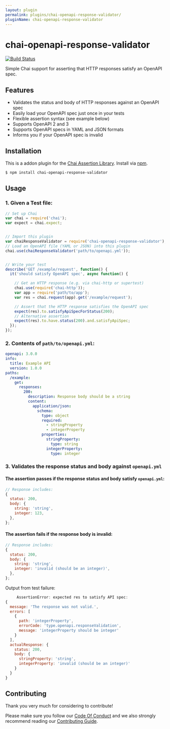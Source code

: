 ```yaml
---
layout: plugin
permalink: plugins/chai-openapi-response-validator/
pluginName: chai-openapi-response-validator
---
```


# chai-openapi-response-validator

[![Build Status](https://travis-ci.com/openapi-chai/chai-openapi-response-validator.svg?branch=master)](https://travis-ci.com/openapi-chai/chai-openapi-response-validator)

Simple Chai support for asserting that HTTP responses satisfy an OpenAPI spec.

## Features
- Validates the status and body of HTTP responses against an OpenAPI spec
- Easily load your OpenAPI spec just once in your tests
- Flexible assertion syntax (see example below)
- Supports OpenAPI 2 and 3
- Supports OpenAPI specs in YAML and JSON formats
- Informs you if your OpenAPI spec is invalid

## Installation
This is a addon plugin for the [Chai Assertion Library](http://chaijs.com). Install via [npm](http://npmjs.org).
```bash
$ npm install chai-openapi-response-validator
```

## Usage

### 1. Given a Test file:

```javascript
// Set up Chai
var chai = require('chai');
var expect = chai.expect;


// Import this plugin
var chaiResponseValidator = require('chai-openapi-response-validator');
// Load an OpenAPI file (YAML or JSON) into this plugin
chai.use(chaiResponseValidator('path/to/openapi.yml'));


// Write your test
describe('GET /example/request', function() {
  it('should satisfy OpenAPI spec', async function() {

    // Get an HTTP response (e.g. via chai-http or supertest)
    chai.use(require('chai-http'));
    var app = require('path/to/app');
    var res = chai.request(app).get('/example/request');

    // Assert that the HTTP response satisfies the OpenAPI spec
    expect(res).to.satisfyApiSpecForStatus(200);
    // Alternative assertion
    expect(res).to.have.status(200).and.satisfyApiSpec;
  });
});
```

### 2. Contents of `path/to/openapi.yml`:
```yaml
openapi: 3.0.0
info:
  title: Example API
  version: 1.0.0
paths:
  /example:
    get:
      responses:
        200:
          description: Response body should be a string
          content:
            application/json:
              schema:
                type: object
                required:
                  - stringProperty
                  - integerProperty
                properties:
                  stringProperty:
                    type: string
                  integerProperty:
                    type: integer

```

### 3. Validates the response status and body against `openapi.yml`

#### The assertion passes if the response status and body satisfy  `openapi.yml`:

```javascript
// Response includes:
{
  status: 200,
  body: {
    string: 'string',
    integer: 123,
  },
};
```


#### The assertion fails if the response body is invalid:

```javascript
// Response includes:
{
  status: 200,
  body: {
    string: 'string',
    integer: 'invalid (should be an integer)',
  },
};
```

Output from test failure:

```javascript
     AssertionError: expected res to satisfy API spec:
{
  message: 'The response was not valid.',
  errors: [
    {
      path: 'integerProperty',
      errorCode: 'type.openapi.responseValidation',
      message: 'integerProperty should be integer'
    }
  ],
  actualResponse: {
    status: 200,
    body: {
      stringProperty: 'string',
      integerProperty: 'invalid (should be an integer)'
    }
  }
}
```


## Contributing

Thank you very much for considering to contribute!

Please make sure you follow our [Code Of Conduct](https://github.com/openapi-chai/chai-openapi-response-validator/blob/master/CODE_OF_CONDUCT.md) and we also strongly recommend reading our [Contributing Guide](https://github.com/openapi-chai/chai-openapi-response-validator/blob/master/CONTRIBUTING.md).
